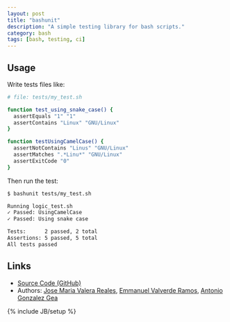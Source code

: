 ```yaml
---
layout: post
title: "bashunit"
description: "A simple testing library for bash scripts."
category: bash
tags: [bash, testing, ci]
---
```


## Usage

Write tests files like:

```bash
# file: tests/my_test.sh

function test_using_snake_case() {
  assertEquals "1" "1"
  assertContains "Linux" "GNU/Linux"
}

function testUsingCamelCase() {
  assertNotContains "Linus" "GNU/Linux"
  assertMatches ".*Linu*" "GNU/Linux"
  assertExitCode "0"
}
```

Then run the test:

```bash
$ bashunit tests/my_test.sh

Running logic_test.sh
✓ Passed: UsingCamelCase
✓ Passed: Using snake case

Tests:      2 passed, 2 total
Assertions: 5 passed, 5 total
All tests passed
```

## Links

* [Source Code (GitHub)](https://github.com/TypedDevs/bashunit)
* Authors: [Jose Maria Valera Reales](https://github.com/Chemaclass), [Emmanuel Valverde Ramos](https://github.com/khru), [Antonio Gonzalez Gea
  ](https://github.com/Tito-Kati)

{% include JB/setup %}

